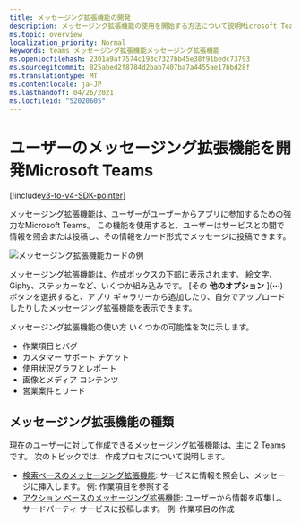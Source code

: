 ```yaml
---
title: メッセージング拡張機能の開発
description: メッセージング拡張機能の使用を開始する方法について説明Microsoft Teams
ms.topic: overview
localization_priority: Normal
keywords: teams メッセージング拡張機能メッセージング拡張機能
ms.openlocfilehash: 2301a9af7574c193c7327bb45e38f91bedc73793
ms.sourcegitcommit: 825abed2f8784d2bab7407ba7a4455ae17bbd28f
ms.translationtype: MT
ms.contentlocale: ja-JP
ms.lasthandoff: 04/26/2021
ms.locfileid: "52020605"
---
```

# <a name="develop-messaging-extensions-for-microsoft-teams"></a>ユーザーのメッセージング拡張機能を開発Microsoft Teams

[!include[v3-to-v4-SDK-pointer](~/includes/v3-to-v4-pointer-me.md)]

メッセージング拡張機能は、ユーザーがユーザーからアプリに参加するための強力なMicrosoft Teams。 この機能を使用すると、ユーザーはサービスとの間で情報を照会または投稿し、その情報をカード形式でメッセージに投稿できます。

![メッセージング拡張機能カードの例](~/assets/images/compose-extensions/ceexample.png)

メッセージング拡張機能は、作成ボックスの下部に表示されます。 絵文字、Giphy、ステッカーなど、いくつか組み込みです。 [その **他のオプション** ]**(&#8943;**) ボタンを選択すると、アプリ ギャラリーから追加したり、自分でアップロードしたりしたメッセージング拡張機能を表示できます。

メッセージング拡張機能の使い方 いくつかの可能性を次に示します。

* 作業項目とバグ
* カスタマー サポート チケット
* 使用状況グラフとレポート
* 画像とメディア コンテンツ
* 営業案件とリード

## <a name="types-of-messaging-extensions"></a>メッセージング拡張機能の種類

現在のユーザーに対して作成できるメッセージング拡張機能は、主に 2 Teamsです。 次のトピックでは、作成プロセスについて説明します。

* [検索ベースのメッセージング拡張機能](~/resources/messaging-extension-v3/search-extensions.md): サービスに情報を照会し、メッセージに挿入します。 例: 作業項目を参照する
* [アクション ベースのメッセージング拡張機能](~/resources/messaging-extension-v3/create-extensions.md): ユーザーから情報を収集し、サードパーティ サービスに投稿します。 例: 作業項目の作成

